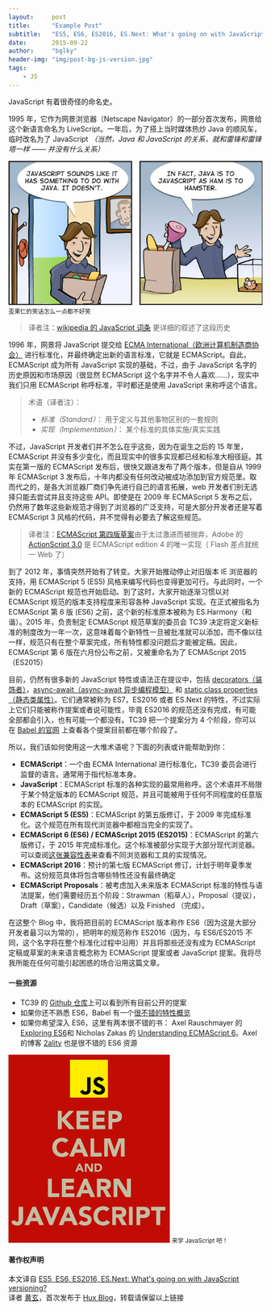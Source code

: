 ```yaml
---
layout:     post
title:      "Example Post"
subtitle:   "ES5, ES6, ES2016, ES.Next: What's going on with JavaScript versioning?"
date:       2015-09-22
author:     "bglky"
header-img: "img/post-bg-js-version.jpg"
tags:
    - JS
---
```



JavaScript 有着很奇怪的命名史。

1995 年，它作为网景浏览器（Netscape Navigator）的一部分首次发布，网景给这个新语言命名为 LiveScript。一年后，为了搭上当时媒体热炒 Java 的顺风车，临时改名为了 JavaScript *（当然，Java 和 JavaScript 的关系，就和雷锋和雷锋塔一样 —— 并没有什么关系）*

![java-javascript](/img/in-post/post-js-version/javascript-java.jpg)
<small class="img-hint">歪果仁的笑话怎么一点都不好笑</small>

> 译者注：[wikipedia 的 JavaScript 词条](https://en.wikipedia.org/wiki/JavaScript#History) 更详细的叙述了这段历史

1996 年，网景将 JavaScript 提交给 [ECMA International（欧洲计算机制造商协会）](http://www.ecma-international.org/) 进行标准化，并最终确定出新的语言标准，它就是 ECMAScript。自此，ECMAScript 成为所有 JavaScript 实现的基础，不过，由于 JavaScript 名字的历史原因和市场原因（很显然 ECMAScript 这个名字并不令人喜欢……），现实中我们只用 ECMAScript 称呼标准，平时都还是使用 JavaScript 来称呼这个语言。


> 术语（译者注）：
>
> * *标准（Standard）*： 用于定义与其他事物区别的一套规则
> * *实现（Implementation）*： 某个标准的具体实施/真实实践


不过，JavaScript 开发者们并不怎么在乎这些，因为在诞生之后的 15 年里，ECMAScript 并没有多少变化，而且现实中的很多实现都已经和标准大相径庭。其实在第一版的 ECMAScript 发布后，很快又跟进发布了两个版本，但是自从 1999 年 ECMAScript 3 发布后，十年内都没有任何改动被成功添加到官方规范里。取而代之的，是各大浏览器厂商们争先进行自己的语言拓展，web 开发者们别无选择只能去尝试并且支持这些 API。即使是在 2009 年 ECMAScript 5 发布之后，仍然用了数年这些新规范才得到了浏览器的广泛支持，可是大部分开发者还是写着 ECMAScript 3 风格的代码，并不觉得有必要去了解这些规范。

> 译者注：[ECMAScript 第四版草案](https://en.wikipedia.org/wiki/ECMAScript#4th_Edition_.28abandoned.29)由于太过激进而被抛弃，Adobe 的 [ActionScript 3.0](https://en.wikipedia.org/wiki/ActionScript) 是 ECMAScript edition 4 的唯一实现（ Flash 差点就统一 Web 了）

到了 2012 年，事情突然开始有了转变。大家开始推动停止对旧版本 IE 浏览器的支持，用 ECMAScript 5 (ES5) 风格来编写代码也变得更加可行。与此同时，一个新的 ECMAScript 规范也开始启动。到了这时，大家开始逐渐习惯以对 ECMAScript 规范的版本支持程度来形容各种 JavaScript 实现。在正式被指名为 ECMAScript 第 6 版 (ES6) 之前，这个新的标准原本被称为 ES.Harmony（和谐）。2015 年，负责制定 ECMAScript 规范草案的委员会 TC39 决定将定义新标准的制度改为一年一次，这意味着每个新特性一旦被批准就可以添加，而不像以往一样，规范只有在整个草案完成，所有特性都没问题后才能被定稿。因此，ECMAScript 第 6 版在六月份公布之前，又被重命名为了 ECMAScript 2015（ES2015）

目前，仍然有很多新的 JavaScript 特性或语法正在提议中，包括 [decorators（装饰者）](https://github.com/wycats/javascript-decorators)，[async-await（async-await 异步编程模型）](https://github.com/lukehoban/ecmascript-asyncawait) 和 [static class properties（静态类属性）](https://github.com/jeffmo/es-class-properties)。它们通常被称为 ES7，ES2016 或者 ES.Next 的特性，不过实际上它们只能被称作提案或者说可能性，毕竟 ES2016 的规范还没有完成，有可能全部都会引入，也有可能一个都没有。TC39 把一个提案分为 4 个阶段，你可以在 [Babel 的官网](https://babeljs.io/docs/usage/experimental/) 上查看各个提案目前都在哪个阶段了。

所以，我们该如何使用这一大堆术语呢？下面的列表或许能帮助到你：

* **ECMAScript**：一个由 ECMA International 进行标准化，TC39 委员会进行监督的语言。通常用于指代标准本身。
* **JavaScript**：ECMAScript 标准的各种实现的最常用称呼。这个术语并不局限于某个特定版本的 ECMAScript 规范，并且可能被用于任何不同程度的任意版本的 ECMAScript 的实现。
* **ECMAScript 5 (ES5)**：ECMAScript 的第五版修订，于 2009 年完成标准化。这个规范在所有现代浏览器中都相当完全的实现了。
* **ECMAScript 6 (ES6) / ECMAScript 2015 (ES2015)**：ECMAScript 的第六版修订，于 2015 年完成标准化。这个标准被部分实现于大部分现代浏览器。可以查阅[这张兼容性表](http://kangax.github.io/compat-table/es6/)来查看不同浏览器和工具的实现情况。
* **ECMAScript 2016**：预计的第七版 ECMAScript 修订，计划于明年夏季发布。这份规范具体将包含哪些特性还没有最终确定
* **ECMAScript Proposals**：被考虑加入未来版本 ECMAScript 标准的特性与语法提案，他们需要经历五个阶段：Strawman（稻草人），Proposal（提议），Draft（草案），Candidate（候选）以及 Finished （完成）。

在这整个 Blog 中，我将把目前的 ECMAScript 版本称作 ES6（因为这是大部分开发者最习以为常的），把明年的规范称作 ES2016（因为，与 ES6/ES2015 不同，这个名字将在整个标准化过程中沿用）并且将那些还没有成为 ECMAScript 定稿或草案的未来语言概念称为 ECMAScript 提案或者 JavaScript 提案。我将尽我所能在任何可能引起困惑的场合沿用这篇文章。

#### 一些资源



* TC39 的 [Github 仓库](https://github.com/tc39/ecma262)上可以看到所有目前公开的提案
* 如果你还不熟悉 ES6，Babel 有一个[很不错的特性概览](https://babeljs.io/docs/learn-es2015/)
* 如果你希望深入 ES6，这里有两本很不错的书： Axel Rauschmayer 的 [Exploring ES6](http://exploringjs.com/)和 Nicholas Zakas 的 [Understanding ECMAScript 6](https://leanpub.com/understandinges6)。Axel 的博客 [2ality](http://www.2ality.com/) 也是很不错的 ES6 资源

<img class="shadow" width="320" src="/img/in-post/post-js-version/keep-calm-and-learn-javascript.png" />
<small class="img-hint">来学 JavaScript 吧！</small>

#### 著作权声明

本文译自 [ES5, ES6, ES2016, ES.Next: What's going on with JavaScript versioning?](http://benmccormick.org/2015/09/14/es5-es6-es2016-es-next-whats-going-on-with-javascript-versioning/)   
译者 [黄玄](http://weibo.com/huxpro)，首次发布于 [Hux Blog](http://huangxuan.me)，转载请保留以上链接
